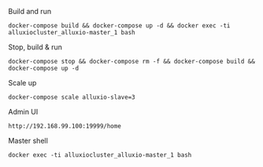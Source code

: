 

Build and run
```
docker-compose build && docker-compose up -d && docker exec -ti alluxiocluster_alluxio-master_1 bash
```


Stop, build & run
```
docker-compose stop && docker-compose rm -f && docker-compose build && docker-compose up -d
```

Scale up
```
docker-compose scale alluxio-slave=3
```


Admin UI
```
http://192.168.99.100:19999/home
```

Master shell
```
docker exec -ti alluxiocluster_alluxio-master_1 bash
```
